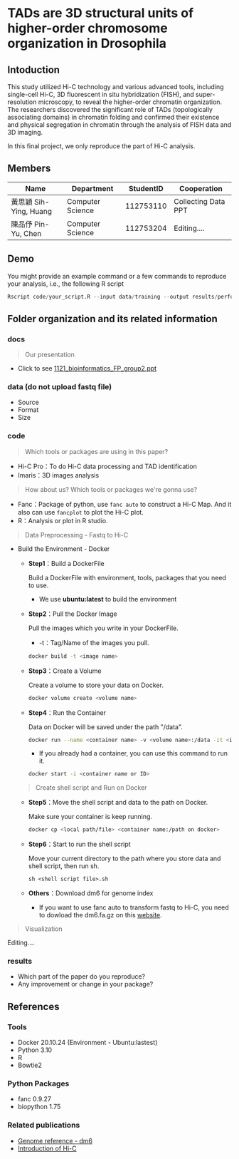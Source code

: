 # TADs are 3D structural units of higher-order chromosome organization in Drosophila
## Intoduction

This study utilized Hi-C technology and various advanced tools, including single-cell Hi-C, 3D fluorescent in situ hybridization (FISH), and super-resolution microscopy, to reveal the higher-order chromatin organization. The researchers discovered the significant role of TADs (topologically associating domains) in chromatin folding and confirmed their existence and physical segregation in chromatin through the analysis of FISH data and 3D imaging.

In this final project, we only reproduce the part of Hi-C analysis.


## Members
|Name  | Department   | StudentID     | Cooperation                     |
|----------------|----------|-----------|--------------------------------|
| 黃思穎 Sih-Ying, Huang | Computer Science | 112753110 | Collecting Data   PPT|
| 陳品伃 Pin-Yu, Chen  |  Computer Science | 112753204 |  Editing....            |

## Demo 
You might provide an example command or a few commands to reproduce your analysis, i.e., the following R script
```R
Rscript code/your_script.R --input data/training --output results/performance.tsv
```

## Folder organization and its related information
### docs
> Our presentation

  - Click to see [1121_bioinformatics_FP_group2.ppt](https://docs.google.com/presentation/d/1lAboWabTGbrfOJxy_10mEOOY4F6-cIGrbRc8mkmITrI/edit?usp=sharing)

### data (do not upload fastq file)
* Source
* Format
* Size

### code
> Which tools or packages are using in this paper?
  - Hi-C Pro：To do Hi-C data processing and TAD identification
  - Imaris：3D images analysis

> How about us? Which tools or packages we're gonna use?
  - Fanc：Package of python, use ```fanc auto``` to construct a Hi-C Map. And it also can use ```fancplot``` to plot the Hi-C plot.
  - R：Analysis or plot in R studio.

> Data Preprocessing - Fastq to Hi-C
- Build the Environment - Docker
  - **Step1**：Build a DockerFile

    Build a DockerFile with environment, tools, packages that you need to use.
      - We use **ubuntu:latest** to build the environment

  - **Step2**：Pull the Docker Image

    Pull the images which you write in your DockerFile.
    - -t：Tag/Name of the images you pull.
    ```bash
    docker build -t <image name>
    ```
  
  - **Step3**：Create a Volume
  
    Create a volume to store your data on Docker.
    ```bash
    docker volume create <volume name>
    ```
  
  - **Step4**：Run the Container

    Data on Docker will be saved under the path "/data".
    ```bash
    docker run --name <container name> -v <volume name>:/data -it <image name>
    ```
  
      - If you already had a container, you can use this command to run it.
    ```bash
    docker start -i <container name or ID>
    ```
  
  > Create shell script and Run on Docker
  - **Step5**：Move the shell script and data to the path on Docker.
  
    Make sure your container is keep running.
    ```bash
    docker cp <local path/file> <container name:/path on docker>
    ```

  - **Step6**：Start to run the shell script
  
    Move your current directory to the path where you store data and shell script, then run sh.
    ```shell
    sh <shell script file>.sh
    ```

  - **Others**：Download dm6 for genome index
    - If you want to use fanc auto to transform fastq to Hi-C, you need to dowload the dm6.fa.gz on this [website](https://hgdownload.soe.ucsc.edu/goldenPath/dm6/bigZips/).

> Visualization

  Editing....

### results
* Which part of the paper do you reproduce?
* Any improvement or change in your package?

## References
### Tools
- Docker 20.10.24 (Environment - Ubuntu:lastest)
- Python 3.10
- R
- Bowtie2

### Python Packages
- fanc 0.9.27
- biopython 1.75

### Related publications
- [Genome reference - dm6](https://hgdownload.soe.ucsc.edu/goldenPath/dm6/bigZips/)
- [Introduction of Hi-C](https://lxz9.com/2021/04/03/HiC/)
